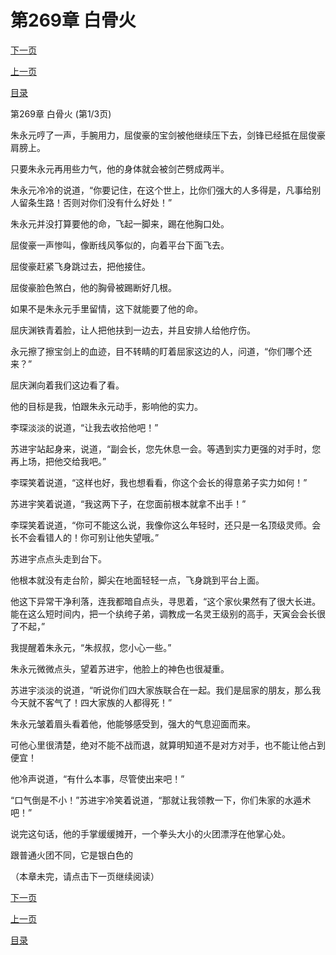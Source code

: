 <h1>第269章    白骨火</h1>
            <div><p><a href="./0805_%E7%AC%AC269%E7%AB%A0_%E7%99%BD%E9%AA%A8%E7%81%AB.md">下一页</a></p><p><a href="./0803_%E7%AC%AC268%E7%AB%A0_%E6%B0%B8%E4%B8%8D%E8%A8%80%E8%B4%A5.md">上一页</a></p><p><a href="../">目录</a></p></div>
            <div><p>第269章    白骨火 (第1/3页)</p><p>朱永元哼了一声，手腕用力，屈俊豪的宝剑被他继续压下去，剑锋已经抵在屈俊豪肩膀上。</p><p>只要朱永元再用些力气，他的身体就会被剑芒劈成两半。</p><p>朱永元冷冷的说道，“你要记住，在这个世上，比你们强大的人多得是，凡事给别人留条生路！否则对你们没有什么好处！”</p><p>朱永元并没打算要他的命，飞起一脚来，踢在他胸口处。</p><p>屈俊豪一声惨叫，像断线风筝似的，向着平台下面飞去。</p><p>屈俊豪赶紧飞身跳过去，把他接住。</p><p>屈俊豪脸色煞白，他的胸骨被踢断好几根。</p><p>如果不是朱永元手里留情，这下就能要了他的命。</p><p>屈庆渊铁青着脸，让人把他扶到一边去，并且安排人给他疗伤。</p><p>永元擦了擦宝剑上的血迹，目不转睛的盯着屈家这边的人，问道，“你们哪个还来？”</p><p>屈庆渊向着我们这边看了看。</p><p>他的目标是我，怕跟朱永元动手，影响他的实力。</p><p>李琛淡淡的说道，“让我去收拾他吧！”</p><p>苏进宇站起身来，说道，“副会长，您先休息一会。等遇到实力更强的对手时，您再上场，把他交给我吧。”</p><p>李琛笑着说道，“这样也好，我也想看看，你这个会长的得意弟子实力如何！”</p><p>苏进宇笑着说道，“我这两下子，在您面前根本就拿不出手！”</p><p>李琛笑着说道，“你可不能这么说，我像你这么年轻时，还只是一名顶级灵师。会长不会看错人的！你可别让他失望哦。”</p><p>苏进宇点点头走到台下。</p><p>他根本就没有走台阶，脚尖在地面轻轻一点，飞身跳到平台上面。</p><p>他这下异常干净利落，连我都暗自点头，寻思着，“这个家伙果然有了很大长进。能在这么短时间内，把一个纨绔子弟，调教成一名灵王级别的高手，天寅会会长很了不起，”</p><p>我提醒着朱永元，“朱叔叔，您小心一些。”</p><p>朱永元微微点头，望着苏进宇，他脸上的神色也很凝重。</p><p>苏进宇淡淡的说道，“听说你们四大家族联合在一起。我们是屈家的朋友，那么我今天就不客气了！四大家族的人都得死！”</p><p>朱永元皱着眉头看着他，他能够感受到，强大的气息迎面而来。</p><p>可他心里很清楚，绝对不能不战而退，就算明知道不是对方对手，也不能让他占到便宜！</p><p>他冷声说道，“有什么本事，尽管使出来吧！”</p><p>“口气倒是不小！”苏进宇冷笑着说道，“那就让我领教一下，你们朱家的水遁术吧！”</p><p>说完这句话，他的手掌缓缓摊开，一个拳头大小的火团漂浮在他掌心处。</p><p>跟普通火团不同，它是银白色的</p><p>（本章未完，请点击下一页继续阅读）</p></div>
            <div><p><a href="./0805_%E7%AC%AC269%E7%AB%A0_%E7%99%BD%E9%AA%A8%E7%81%AB.md">下一页</a></p><p><a href="./0803_%E7%AC%AC268%E7%AB%A0_%E6%B0%B8%E4%B8%8D%E8%A8%80%E8%B4%A5.md">上一页</a></p><p><a href="../">目录</a></p></div>